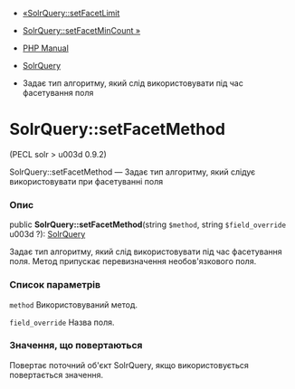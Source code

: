 - [«SolrQuery::setFacetLimit](solrquery.setfacetlimit.md)
- [SolrQuery::setFacetMinCount »](solrquery.setfacetmincount.md)

- [PHP Manual](index.md)
- [SolrQuery](class.solrquery.md)
- Задає тип алгоритму, який слід використовувати під час фасетування
поля

# SolrQuery::setFacetMethod

(PECL solr \> u003d 0.9.2)

SolrQuery::setFacetMethod — Задає тип алгоритму, який слідує
використовувати при фасетуванні поля

### Опис

public **SolrQuery::setFacetMethod**(string `$method`, string
`$field_override` u003d ?): [SolrQuery](class.solrquery.md)

Задає тип алгоритму, який слід використовувати під час фасетування
поля. Метод припускає перевизначення необов'язкового поля.

### Список параметрів

`method`
Використовуваний метод.

`field_override`
Назва поля.

### Значення, що повертаються

Повертає поточний об'єкт SolrQuery, якщо використовується повертається
значення.
